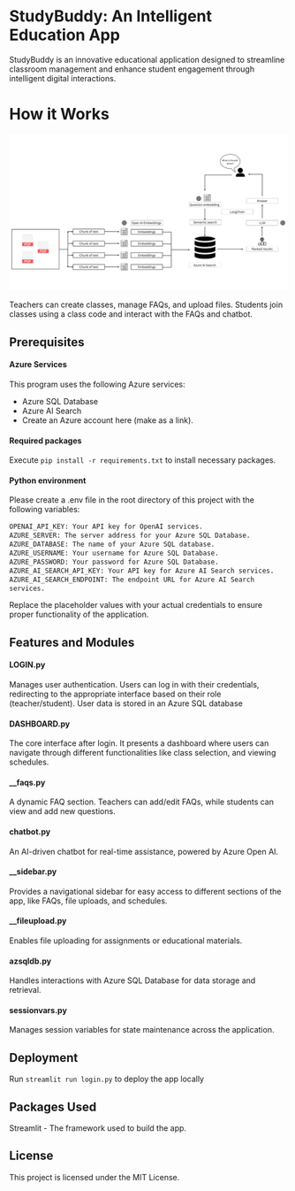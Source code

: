 # **StudyBuddy: An Intelligent Education App**

StudyBuddy is an innovative educational application designed to streamline classroom management and enhance student engagement through intelligent digital interactions.

# How it Works
![Study Buddy Architecture Diagra,](Overview.png)


Teachers can create classes, manage FAQs, and upload files.
Students join classes using a class code and interact with the FAQs and chatbot.


## Prerequisites
#### Azure Services
This program uses the following Azure services:
- Azure SQL Database
- Azure AI Search
- Create an Azure account here (make as a link).

#### Required packages
Execute ```pip install -r requirements.txt``` to install necessary packages.

#### Python environment
Please create a .env file in the root directory of this project with the following variables:
```
OPENAI_API_KEY: Your API key for OpenAI services.
AZURE_SERVER: The server address for your Azure SQL Database.
AZURE_DATABASE: The name of your Azure SQL database.
AZURE_USERNAME: Your username for Azure SQL Database.
AZURE_PASSWORD: Your password for Azure SQL Database.
AZURE_AI_SEARCH_API_KEY: Your API key for Azure AI Search services.
AZURE_AI_SEARCH_ENDPOINT: The endpoint URL for Azure AI Search services.
```
Replace the placeholder values with your actual credentials to ensure proper functionality of the application.

## Features and Modules

#### LOGIN.py
Manages user authentication. Users can log in with their credentials, redirecting to the appropriate interface based on their role (teacher/student). User data is stored in an Azure SQL database

#### DASHBOARD.py
The core interface after login. It presents a dashboard where users can navigate through different functionalities like class selection, and viewing schedules.

#### __faqs.py
A dynamic FAQ section. Teachers can add/edit FAQs, while students can view and add new questions.

#### chatbot.py
An AI-driven chatbot for real-time assistance, powered by Azure Open AI.

#### __sidebar.py
Provides a navigational sidebar for easy access to different sections of the app, like FAQs, file uploads, and schedules.

#### __fileupload.py
Enables file uploading for assignments or educational materials.

#### azsqldb.py
Handles interactions with Azure SQL Database for data storage and retrieval.

#### sessionvars.py
Manages session variables for state maintenance across the application.

## Deployment
Run ```streamlit run login.py``` to deploy the app locally

## Packages Used

Streamlit - The framework used to build the app.

## License

This project is licensed under the MIT License.
